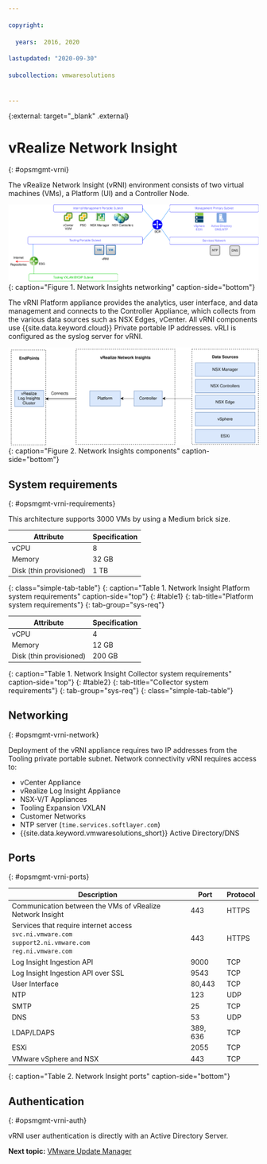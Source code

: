 ```yaml
---

copyright:

  years:  2016, 2020

lastupdated: "2020-09-30"

subcollection: vmwaresolutions


---
```


{:external: target="_blank" .external}

# vRealize Network Insight
{: #opsmgmt-vrni}

The vRealize Network Insight (vRNI) environment consists of two virtual machines (VMs), a Platform (UI) and a Controller Node.

![Network Insights diagram](../../images/opsmgmt-vrninw.svg "Network Insights diagram"){: caption="Figure 1. Network Insights networking" caption-side="bottom"}

The vRNI Platform appliance provides the analytics, user interface, and data management and connects to the Controller Appliance, which collects from the various data sources such as NSX Edges, vCenter. All vRNI components use {{site.data.keyword.cloud}} Private portable IP addresses. vRLI is configured as the syslog server for vRNI.

![Network Insights components](../../images/opsmgmt-vrnicomponents.svg "Network Insights components"){: caption="Figure 2. Network Insights components" caption-side="bottom"}

## System requirements
{: #opsmgmt-vrni-requirements}

This architecture supports 3000 VMs by using a Medium brick size.

| Attribute | Specification |
|-----------|---------------|
| vCPU | 8 |
| Memory | 32 GB |
| Disk (thin provisioned) | 1 TB |
{: class="simple-tab-table"}
{: caption="Table 1. Network Insight Platform system requirements" caption-side="top"}
{: #table1}
{: tab-title="Platform system requirements"}
{: tab-group="sys-req"}

| Attribute | Specification |
|-----------|---------------|
| vCPU | 4 |
| Memory | 12 GB |
| Disk (thin provisioned) | 200 GB |
{: caption="Table 1. Network Insight Collector system requirements" caption-side="top"}
{: #table2}
{: tab-title="Collector system requirements"}
{: tab-group="sys-req"}
{: class="simple-tab-table"}

## Networking
{: #opsmgmt-vrni-network}

Deployment of the vRNI appliance requires two IP addresses from the Tooling private portable subnet. Network connectivity vRNI requires access to:
* vCenter Appliance
* vRealize Log Insight Appliance
* NSX-V/T Appliances
* Tooling Expansion VXLAN
* Customer Networks
* NTP server (`time.services.softlayer.com`)
* {{site.data.keyword.vmwaresolutions_short}} Active Directory/DNS

## Ports
{: #opsmgmt-vrni-ports}

| Description | Port | Protocol |
|-------------|------|----------|
| Communication between the VMs of vRealize Network Insight | 443 | HTTPS |
| Services that require internet access<br>`svc.ni.vmware.com`<br>`support2.ni.vmware.com`<br>`reg.ni.vmware.com` | 443 | HTTPS |
| Log Insight Ingestion API | 9000 | TCP |
| Log Insight Ingestion API over SSL | 9543 | TCP |
| User Interface | 80,443 | TCP |
| NTP |123 | UDP |
| SMTP | 25 | TCP |
| DNS| 53 | UDP |
| LDAP/LDAPS | 389, 636 | TCP |
| ESXi | 2055 | TCP |
| VMware vSphere and NSX | 443 | TCP |
{: caption="Table 2. Network Insight ports" caption-side="bottom"}

## Authentication
{: #opsmgmt-vrni-auth}

vRNI user authentication is directly with an Active Directory Server.

**Next topic:** [VMware Update Manager](/docs/vmwaresolutions?topic=vmwaresolutions-opsmgmt-vum)
